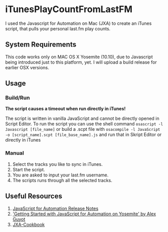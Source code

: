 # iTunesPlayCountFromLastFM
I used the Javascript for Automation on Mac (JXA) to create an iTunes script, that pulls your personal last.fm play counts.

## System Requirements
This code works only on MAC OS X Yosemite (10.10), due to Javascript being introduced just to this platform, yet. I will upload a build release for earlier OSX versions.

## Usage

### Build/Run
**The script causes a timeout when run directly in iTunes!**

The script is written in vanilla JavaScript and cannot be directly opened in Script Editor. To run the script you can use the shell command `osascript -l Javascript [file_name]` or build a .scpt file with `osacompile -l JavaScript -o [script_name].scpt [file_base_name].js` and run that in Skript Editor or directly in iTunes

### Manual
1. Select the tracks you like to sync in iTunes.
2. Start the script.
3. You are asked to input your last.fm username.
4. The scripts runs through all the selected tracks.

## Useful Resources
1. [JavaScript for Automation Release Notes](https://developer.apple.com/library/mac/releasenotes/InterapplicationCommunication/RN-JavaScriptForAutomation/#//apple_ref/doc/uid/TP40014508-CH109-SW11)
2. ['Getting Started with JavaScript for Automation on Yosemite'
by Alex Guyot](http://www.macstories.net/tutorials/getting-started-with-javascript-for-automation-on-yosemite/)
3. [JXA-Cookbook](https://github.com/dtinth/JXA-Cookbook)